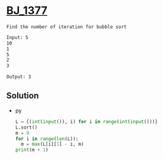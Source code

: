 # [BJ_1377](https://acmicpc.net/problem/1377)

```en
Find the number of iteration for bubble sort
```

```txt
Input: 5
10
1
5
2
3

Output: 3
```

## Solution

* py

  ```py
  L = [(int(input()), i) for i in range(int(input()))]
  L.sort()
  m = 0
  for i in range(len(L)):
    m = max(L[i][1] - i, m)
  print(m + 1)
  ```
